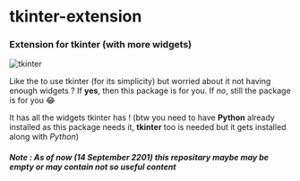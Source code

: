 # tkinter-extension



### Extension for tkinter (with more widgets)

![tkinter](https://files.realpython.com/media/Python-GUI-Programming-With-Tkinter_Watermarked.9e1a9c9070e4.jpg)

Like the to use tkinter (for its simplicity) but worried about it not having enough widgets ?
If **yes**, then this package is for you.
If *no*, still the package is for you :joy:

It has all the widgets tkinter has ! (btw you need to have **Python** already installed as this package needs it, **tkinter** too is needed but it gets installed along with *Python*)

##### Note : As of now (14 September 2201) this repositary maybe may be empty or may contain not so useful content
